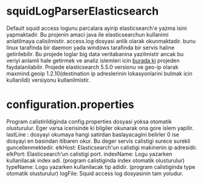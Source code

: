 # squidLogParserElasticsearch

Default squid access logunu parcalara ayirip elasticsearch'e yazma isini yapmaktadir. Bu projenin amaci java ile elasticsearchun kullanimi anlatilmaya calisilmistir. access.log dosyasi anlik olarak okunmaktadir. bunu linux tarafinda bir daemon yada windows tarafinda bir servis haline getirilebilir. Bu projede loglar big data veritabanina yazilmistir ancak bu veriyi anlamli hale getirmek ve analiz islemleri icin [burada ki](https://github.com/emrahxozel/squidAccessLogMonitor) projeden faydalanilabilir. Projede elasticsearch 5.5.0 versionu ve geo-ip olarak maxmind.geoip 1.2.10(destination ip adreslerinin lokasyonlarini bulmak icin kullanildi) versiyonu kullanilmistir.

# configuration.properties
Program calistirildiginda config.properties dosyasi yoksa otomatik olusturulur. Eger varsa icerisinde ki bilgiler okunarak ona gore islem yapilir.
lastLine : dosyayi okumaya hangi satirdan baslayacagini belirler 0 ise dosyayi en basindan itibaren okur. Bu deger servis calistigi surece surekli guncellenmektedir.
elkHost: Elasticsearch'un calistigi makinenin ip adresidir.
elkPort: Elasticsearch'un calistigi port.
indexName: Logu yazarken kullanilacak index adi. (program calistiginda index otomatik olusturulur)
typeName: Logu yazarken kullanilacak tip adidir. (program calistiginda type otomatik olusturulur)
logFile: Squid access log dosyasinin tam yoludur.
